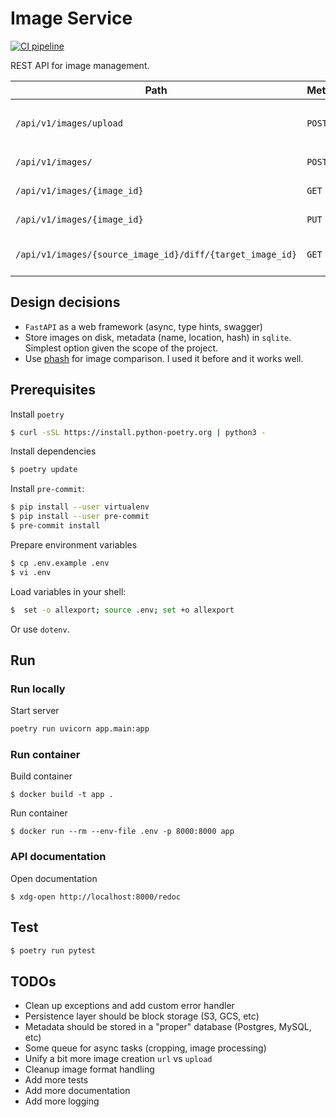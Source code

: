 # Image Service

[![CI pipeline](https://github.com/holdupleftandtheapressstart/reshape/actions/workflows/ci.yaml/badge.svg)](https://github.com/holdupleftandtheapressstart/reshape/actions/workflows/ci.yaml)

REST API for image management.

| Path | Method | Description |
|---|---|---|
| `/api/v1/images/upload` | `POST` | Upload binary images using `multipart/form-data` |
| `/api/v1/images/` | `POST` | Create image using `url` |
| `/api/v1/images/{image_id}` | `GET` | Get image metadata |
| `/api/v1/images/{image_id}` | `PUT` | Update image (crop) |
| `/api/v1/images/{source_image_id}/diff/{target_image_id}` | `GET` | Get image differences using `phash` |

## Design decisions

* `FastAPI` as a web framework (async, type hints, swagger)
* Store images on disk, metadata (name, location, hash) in `sqlite`. Simplest option given the scope of the project.
* Use [phash](https://www.phash.org/) for image comparison. I used it before and it works well.

## Prerequisites

Install `poetry`

```bash
$ curl -sSL https://install.python-poetry.org | python3 -
```

Install dependencies

```bash
$ poetry update
```

Install `pre-commit`:

```bash
$ pip install --user virtualenv
$ pip install --user pre-commit
$ pre-commit install
```

Prepare environment variables

```bash
$ cp .env.example .env
$ vi .env
```

Load variables in your shell:

```bash
$  set -o allexport; source .env; set +o allexport
```

Or use `dotenv`.

## Run

### Run locally

Start server

```bash
poetry run uvicorn app.main:app
```

### Run container

Build container

```
$ docker build -t app .
```

Run container

```
$ docker run --rm --env-file .env -p 8000:8000 app
```

### API documentation

Open documentation

```
$ xdg-open http://localhost:8000/redoc
```

## Test

```bash
$ poetry run pytest
```

## TODOs

* Clean up exceptions and add custom error handler
* Persistence layer should be block storage (S3, GCS, etc)
* Metadata should be stored in a "proper" database (Postgres, MySQL, etc)
* Some queue for async tasks (cropping, image processing)
* Unify a bit more image creation `url` vs `upload`
* Cleanup image format handling
* Add more tests
* Add more documentation
* Add more logging
